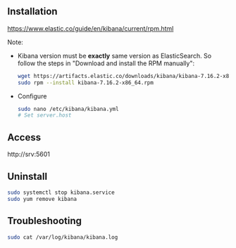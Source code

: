 ## Installation
https://www.elastic.co/guide/en/kibana/current/rpm.html  

Note:  
- Kibana version must be **exactly** same version as ElasticSearch. So follow the steps in "Download and install the RPM manually":  
    ```sh
    wget https://artifacts.elastic.co/downloads/kibana/kibana-7.16.2-x86_64.rpm
    sudo rpm --install kibana-7.16.2-x86_64.rpm
    ```
- Configure
    ```sh
    sudo nano /etc/kibana/kibana.yml  
    # Set server.host  
    ```

## Access
http://srv:5601  

## Uninstall
```sh
sudo systemctl stop kibana.service
sudo yum remove kibana
```

## Troubleshooting
```sh
sudo cat /var/log/kibana/kibana.log
```